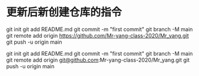 # 更新后新创建仓库的指令

git init
git add README.md
git commit -m "first commit"
git branch -M main
git remote add origin https://github.com/Mr-yang-class-2020/Mr_yang.git
git push -u origin main


git init
git add README.md
git commit -m "first commit"
git branch -M main
git remote add origin git@github.com:Mr-yang-class-2020/Mr_yang.git
git push -u origin main